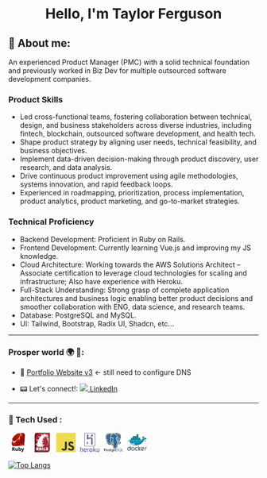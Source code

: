 
  
<h1 align="center">
  Hello, I'm Taylor Ferguson
</h1>

## 🌄 About me: 

An experienced Product Manager (PMC) with a solid technical foundation and previously worked in Biz Dev for multiple outsourced software development companies. 


### Product Skills

- Led cross-functional teams, fostering collaboration between technical, design, and business stakeholders across diverse industries, including fintech, blockchain, outsourced software development, and health tech.
- Shape product strategy by aligning user needs, technical feasibility, and business objectives.
- Implement data-driven decision-making through product discovery, user research, and data analysis.
- Drive continuous product improvement using agile methodologies, systems innovation, and rapid feedback loops.
- Experienced in roadmapping, prioritization, process implementation, product analytics, product marketing, and go-to-market strategies.



### Technical Proficiency

- Backend Development: Proficient in Ruby on Rails.
- Frontend Development: Currently learning Vue.js and improving my JS knowledge. 
- Cloud Architecture: Working towards the AWS Solutions Architect –Associate certification to leverage cloud technologies for scaling and infrastructure; Also have experience with Heroku.
- Full-Stack Understanding: Strong grasp of complete application architectures and business logic enabling better product decisions and smoother collaboration with ENG, data science, and research teams.
- Database: PostgreSQL and MySQL.
- UI: Tailwind, Bootstrap, Radix UI, Shadcn, etc... 


---


### Prosper world 🌍 🖖:



- :ship: [Portfolio Website v3](https://www.taylorferguson.xyz/) <- still need to configure DNS

- :pager: Let's connect!: [![](https://i.sstatic.net/gVE0j.png) LinkedIn](https://www.linkedin.com/in/taylor-ferguson-57826660/)




---

### :musical_score: Tech Used :

<div>
  
   <img src="https://github.com/devicons/devicon/blob/master/icons/ruby/ruby-original-wordmark.svg" title="Ruby" alt="Ruby" width="40" height="40"/>&nbsp;
  <img src="https://github.com/devicons/devicon/blob/master/icons/rails/rails-original-wordmark.svg" title="Rails" alt="Rails" width="40" height="40"/>&nbsp;
  <img src="https://github.com/devicons/devicon/blob/master/icons/javascript/javascript-original.svg" title="JavaScript" alt="JavaScript" width="40" height="40"/>&nbsp;
  <img src="https://github.com/devicons/devicon/blob/master/icons/heroku/heroku-original-wordmark.svg" title="Heroku" alt="Heroku" width="40" height="40"/>&nbsp;
  <img src="https://github.com/devicons/devicon/blob/master/icons/postgresql/postgresql-original-wordmark.svg" title="PostgreSQL" alt="PostgreSQL" width="40" height="40"/>&nbsp;
    <img src="https://github.com/devicons/devicon/blob/master/icons/docker/docker-original-wordmark.svg" title="docker" alt="docker" width="40" height="40"/>&nbsp;
</div>

[![Top Langs](https://github-readme-stats.vercel.app/api/top-langs/?username=taylorjalpha&theme=radical)](https://github.com/anuraghazra/github-readme-stats)

